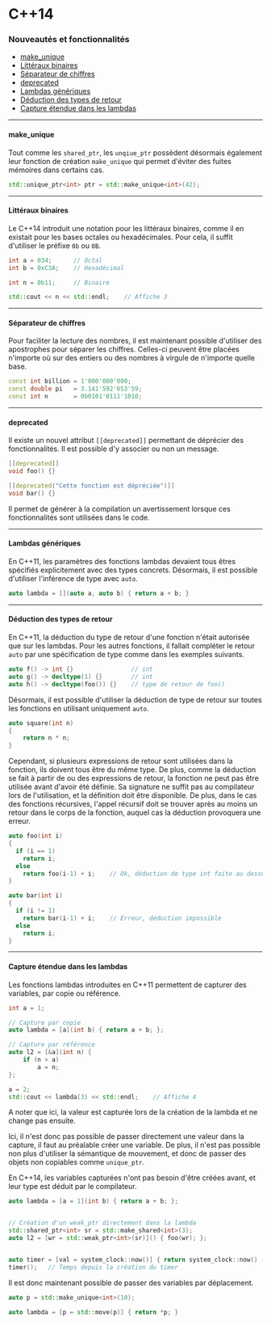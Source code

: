 # C++14
### Nouveautés et fonctionnalités

- [make_unique](#make_unique)
- [Littéraux binaires](#binary_literals)
- [Séparateur de chiffres](#digit_separators)
- [deprecated](#deprecated)
- [Lambdas génériques](#generic_lambdas)
- [Déduction des types de retour](#return_type_deduction)
- [Capture étendue dans les lambdas](#lambda_capture)

---

#### make_unique <a id="make_unique"></a>

Tout comme les `shared_ptr`, les `unqiue_ptr` possèdent désormais également leur fonction de création `make_unique` qui permet d'éviter des fuites mémoires dans certains cas.

```cpp
std::unique_ptr<int> ptr = std::make_unique<int>(42);
```

---

#### Littéraux binaires <a id="binary_literals"></a>

Le C++14 introduit une notation pour les littéraux binaires, comme il en existait pour les bases octales ou hexadécimales. Pour cela, il suffit d'utiliser le préfixe `0b` ou `0B`.

```cpp
int a = 034;      // Octal
int b = 0xC3A;    // Hexadécimal

int n = 0b11;     // Binaire

std::cout << n << std::endl;    // Affiche 3
```

---

#### Séparateur de chiffres <a id="digit_separators"></a>

Pour faciliter la lecture des nombres, il est maintenant possible d'utiliser des apostrophes pour séparer les chiffres. Celles-ci peuvent être placées n'importe où sur des entiers ou des nombres à virgule de n'importe quelle base.

```cpp
const int billion = 1'000'000'000;
const double pi   = 3.141'592'653'59;
const int n       = 0b0101'0111'1010;
```

---

#### deprecated <a id="deprecated"></a>

Il existe un nouvel attribut `[[deprecated]]` permettant de déprécier des fonctionnalités. Il est possible d'y associer ou non un message.

```cpp
[[deprecated]]
void foo() {}

[[deprecated("Cette fonction est dépréciée")]]
void bar() {}
```

Il permet de générer à la compilation un avertissement lorsque ces fonctionnalités sont utilisées dans le code.

---

#### Lambdas génériques <a id="generic_lambdas"></a>

En C++11, les paramètres des fonctions lambdas devaient tous êtres spécifiés explicitement avec des types concrets. Désormais, il est possible d'utiliser l'inférence de type avec `auto`.

```cpp
auto lambda = [](auto a, auto b) { return a + b; }
```

---

#### Déduction des types de retour <a id="return_type_deduction"></a>

En C++11, la déduction du type de retour d'une fonction n'était autorisée que sur les lambdas. Pour les autres fonctions, il fallait compléter le retour `auto` par une spécification de type comme dans les exemples suivants.

```cpp
auto f() -> int {}                // int
auto g() -> decltype(1) {}        // int
auto h() -> decltype(foo()) {}    // type de retour de foo()
```

Désormais, il est possible d'utiliser la déduction de type de retour sur toutes les fonctions en utilisant uniquement `auto`. 

```cpp
auto square(int n) 
{
    return n * n;
}
```

Cependant, si plusieurs expressions de retour sont utilisées dans la fonction, ils doivent tous être du même type. De plus, comme la déduction se fait à partir de ou des expressions de retour, la fonction ne peut pas être utilisée avant d'avoir été définie. Sa signature ne suffit pas au compilateur lors de l'utilisation, et la définition doit être disponible.
De plus, dans le cas des fonctions récursives, l'appel récursif doit se trouver après au moins un retour dans le corps de la fonction, auquel cas la déduction provoquera une erreur.

```cpp
auto foo(int i)
{
  if (i == 1)
    return i;
  else
    return foo(i-1) + i;    // Ok, déduction de type int faite au dessus
}

auto bar(int i)
{
  if (i != 1)
    return bar(i-1) + i;    // Erreur, déduction impossible
  else
    return i;
}
```

---

#### Capture étendue dans les lambdas <a id="lambda_capture"></a>

Les fonctions lambdas introduites en C++11 permettent de capturer des variables, par copie ou référence.

```cpp
int a = 1;

// Capture par copie
auto lambda = [a](int b) { return a + b; };

// Capture par référence
auto l2 = [&a](int n) {
    if (n > a)
        a = n;
};

a = 2;
std::cout << lambda(3) << std::endl;    // Affiche 4
```

A noter que ici, la valeur est capturée lors de la création de la lambda et ne change pas ensuite.

Ici, il n'est donc pas possible de passer directement une valeur dans la capture, il faut au préalable créer une variable. De plus, il n'est pas possible non plus d'utiliser la sémantique de mouvement, et donc de passer des objets non copiables comme `unique_ptr`.

En C++14, les variables capturées n'ont pas besoin d'être créées avant, et leur type est déduit par le compilateur.

```cpp
auto lambda = [a = 1](int b) { return a + b; };


// Création d'un weak_ptr directement dans la lambda
std::shared_ptr<int> sr = std::make_shared<int>(3);
auto l2 = [wr = std::weak_ptr<int>(sr)]() { foo(wr); };


auto timer = [val = system_clock::now()] { return system_clock::now() - val; };
timer();   // Temps depuis la création du timer
```

Il est donc maintenant possible de passer des variables par déplacement.

```cpp
auto p = std::make_unique<int>(10);

auto lambda = [p = std::move(p)] { return *p; }
```
